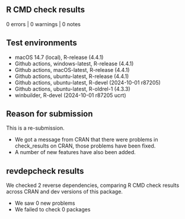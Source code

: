 ## R CMD check results

0 errors | 0 warnings | 0 notes


## Test environments
* macOS 14.7 (local), R-release (4.4.1)
* Github actions, windows-latest, R-release (4.4.1)
* Github actions, macOS-latest, R-release (4.4.1)
* Github actions, ubuntu-latest, R-release (4.4.1)
* Github actions, ubuntu-latest, R-devel (2024-10-01 r87205) 
* Github actions, ubuntu-latest, R-oldrel-1 (4.3.3) 
* winbuilder, R-devel (2024-10-01 r87205 ucrt)


## Reason for submission

This is a re-submission. 

 * We got a message from CRAN that there were problems in check_results on CRAN, those problems have been fixed. 
 * A number of new features have also been added.


## revdepcheck results

We checked 2 reverse dependencies, comparing R CMD check results across CRAN and dev versions of this package.

 * We saw 0 new problems
 * We failed to check 0 packages
